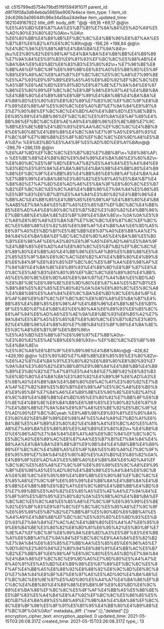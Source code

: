 id: c515799ed5754e79bd51f915849f107f
parent_id: d9f76f08a3d64ebda5665be9067e4ece
item_type: 1
item_id: 24c626b3a06044fc96e34a5ba24de9ae
item_updated_time: 1621049167922
title_diff: 
body_diff: "@@ -69,16 +69,17 @@\\n %E5%A5%BD%E8%87%AA%E5%B7%B1%E7%9A%84%E5%AD%A9%E5%AD%90%E3%80%82%0A\\n+%0A\\n %E6%80%BB%E4%B9%8B%EF%BC%8C%E4%BB%96%E8%87%AA%E5%B7%B1%E6%B2%A1%E6%9C%89\\n@@ -198,26 +198,84 @@\\n %E4%BC%9A%E5%88%AB%E4%BA%BA%E7%9A%84\\n-jiku%E3%80%82%E6%98%AF%E4%BA%BA%E4%B8%BB%E4%B9%89%E7%9A%84%E5%91%B3%E9%81%93%EF%BC%8C%E5%88%AB%E4%BA%BA%E9%83%BD%E6%83%B3%E3%80%82\\n+%E7%96%BE%E8%8B%A6%EF%BC%9F%E6%99%8B%E6%83%A0%E5%B8%9D%E5%8F%B8%E9%A9%AC%E8%A1%B7%EF%BC%8C%E5%9C%A8%E7%99%BE%E5%A7%93%E9%97%B9%E9%A5%A5%E8%8D%92%EF%BC%8C%E9%A5%BF%E6%AE%8D%E9%81%8D%E9%87%8E%E7%9A%84%E6%97%B6%E5%80%99%EF%BC%8C%E8%BF%98%E9%97%AE%E4%B8%BA%E4%BB%80%E4%B9%88%E8%BF%99%E4%BA%9B%E4%BA%BA%E4%B8%8D%E5%90%83%E8%82%89%E7%B3%9C%EF%BC%9F%E8%BF%99%E6%98%AF%E5%90%8C%E6%A0%B7%E7%9A%84%E9%81%93%E7%90%86%EF%BC%8C%E4%BD%A0%E4%B8%8D%E5%8E%BB%E6%95%99%E4%BB%96%EF%BC%8C%E5%91%8A%E8%AF%89%E4%BB%96%EF%BC%8C%E8%AE%A9%E4%BB%96%E5%8E%BB%E7%9C%8B%E5%8E%BB%E4%BD%93%E9%AA%8C%EF%BC%8C%E4%BB%96%E6%80%8E%E4%B9%88%E4%BC%9A%E7%9F%A5%E9%81%93%EF%BC%9F%E7%9B%B8%E5%8F%8D%EF%BC%8C%E6%9D%A8%E5%BA%B7\\n %E8%83%BD%E5%A4%9F%E5%AD%9D%E9%A1%BA\\n@@ -286,79 +286,139 @@\\n %E6%AF%8D%EF%BC%8C%E5%B7%B2%E7%BB%8F\\n+%E6%98%AF\\n %E5%BE%88%E4%B8%8D%E9%94%99%E4%BA%86%E3%80%82\\n-%E8%80%8C%E5%8F%8D%E8%A7%82%E5%A4%84%E5%A4%84%E9%83%BD%E5%81%9A%E4%BA%86%E4%BA%9B%E4%BB%80%E4%B9%88%EF%BC%9F%E4%BB%85%E4%BB%85%E6%98%AF%E4%BA%A4%E7%BB%99%E4%BA%86%E3%80%82%E5%81%A5%E5%BA%B7%E4%B8%80%E7%A7%8D%E6%AD%A6%E5%8A%9F%E8%80%8C%E5%B7%B2%EF%BC%8C%E5%9C%A8%E4%BB%96%E7%9A%84%E5%86%85%E5%BF%83%E6%B7%B1%E5%A4%84%E3%80%82%E4%BB%96%E4%BB%AC%E4%BB%85%E4%BB%85%E6%98%AF%E4%B8%80%E4%B8%AAB5%E7%9A%84%E5%B7%A5%E5%85%B7%EF%BC%8C%E4%BB%85%E6%AD%A4%E8%80%8C%E5%B7%B2%E3%80%82%E4%BB%96%E7%BB%88%E4%BA%8E%E5%BF%99%E4%BA%8E\\n+%0A%0A%E5%9C%A8%E6%9D%A8%E5%BA%B7%E7%9C%BC%E9%87%8C%EF%BC%8C%E5%B8%88%E5%82%85%E6%98%AF%E4%B8%AA%E6%9D%A5%E6%97%A0%E5%BD%B1%E5%8E%BB%E6%97%A0%E8%B8%AA%E7%9A%84%E4%BA%BA%EF%BC%8C%E6%9D%A5%E4%BA%86%E5%B0%B1%E6%98%AF%E6%A3%80%E6%9F%A5%E6%AD%A6%E5%8A%9F%E4%BB%85%E6%AD%A4%E8%80%8C%E5%B7%B2%EF%BC%8C%E6%89%80%E4%BB%A5%E4%BB%96%E5%AF%B9%E5%B8%88%E5%82%85%E5%9F%BA%E6%9C%AC%E6%B2%A1%E4%BB%80%E4%B9%88%E6%84%9F%E6%83%85%EF%BC%8C%E5%8F%AA%E6%98%AF%E7%94%B1%E4%BA%8E%E6%89%93%E4%B8%8D%E8%BF%87%E8%80%8C%E5%AE%B3%E6%80%95%EF%BC%8C%E6%89%80%E4%BB%A5%E5%90%8E%E6%9D%A5%E6%9A%97%E7%A4%BA%E5%BD%AD%E8%BF%9E%E8%99%8E%E6%9D%80%E8%87%AA%E5%B7%B1%E5%B8%88%E5%82%85%E3%80%82%0A%0A%E8%80%8C%E5%9C%A8%E4%B8%98%E5%A4%84%E6%9C%BA%E6%BD%9C%E6%84%8F%E8%AF%86%E9%87%8C%EF%BC%8C%E6%9D%A8%E5%BA%B7%E4%BB%85%E4%BB%85%E6%98%AF%E4%BB%96%E4%B8%8E%E6%B1%9F%E5%8D%97%E4%B8%83%E6%80%AA%E6%89%93%E8%B5%8C%E6%AF%94%E6%AD%A6%E5%AE%9A%E8%BE%93%E8%B5%A2%E7%9A%84%E5%B7%A5%E5%85%B7%E8%80%8C%E5%B7%B2%E3%80%82%E4%BB%96%E4%B8%80%E7%9B%B4%E5%BF%99%E4%BA%8E%E5%9C%A8%E6%B1%9F%E6%B9%96\\n %E5%A5%BD%E5%8B%87%E6%96%97%E7%8B%A0\\n-%E3%80%82%E5%AE%B9%E6%98%93\\n+%EF%BC%8C%E5%BF%99%E4%BA%8E\\n %E5%9C%A8%E6%B1%9F%E6%B9%96%E4%B8%8A\\n@@ -426,82 +426,190 @@\\n %E5%90%8D%E7%AB%8B%E8%85%95%E3%80%82\\n-%E6%A2%81%E4%BA%91%E3%80%82%E6%89%80%E8%B0%93%E7%9A%84%E3%80%82%E8%8B%B1%E9%9B%84%E4%B8%BB%E4%B9%89%E3%80%82%E7%A7%81%E5%A4%84%E7%8B%82%E6%83%B3%E6%9D%80%E4%BA%BA%E3%80%82%E4%B9%9F%E6%AD%A3%E5%9B%A0%E4%B8%BA%E4%B8%80%E6%AC%A1%E3%80%82%E7%BA%AF%E7%B2%B9%E5%B0%B1%E6%98%AF%E5%9C%A8%E6%B0%94%E9%95%BF%E7%84%A6%E4%B9%8B%E5%90%8E%E6%B2%A1%E6%9C%89%E4%BB%BB%E4%BD%95%E3%80%82%E7%BB%8F%E6%B5%8E%E4%B8%8E%E8%B4%B8%E6%98%93%E3%80%82%E6%97%97%E4%B8%8B%E7%9A%84%E9%97%A8%E5%BE%92%E5%BC%9F%E5%AD%90%EF%BC%8Cyeah.%E9%AB%98%E9%93%81%E5%95%8A%E3%80%82%E8%BF%99%E6%98%AF%E5%A4%A9%E7%BD%A1%E6%B4%BE%E5%AF%B9%E3%80%82%E4%B8%A4%E5%BC%A0%E5%A1%AB%E7%A9%BA%E5%86%85%E5%AE%B9%E3%80%82\\n+%E4%B8%8D%E6%96%AD%E7%9A%84%E8%A1%A8%E6%BC%94%EF%BC%8C%E5%BC%A0%E6%89%AC%E8%87%AA%E5%B7%B1%E7%9A%84%E4%B8%AA%E4%BA%BA%E8%8B%B1%E9%9B%84%E4%B8%BB%E4%B9%89%EF%BC%8C%E4%BB%A5%E5%8F%8A%E5%85%A8%E7%9C%9F%E6%95%99%E7%9A%84%E5%90%8D%E5%A3%B0%E3%80%82%0A%E4%B9%9F%E6%AD%A3%E5%9B%A0%E4%B8%BA%E6%AD%A4%EF%BC%8C%E5%85%A8%E7%9C%9F%E6%95%99%E5%9C%A8%E9%95%BF%E6%98%A5%E5%AD%90%E4%B8%98%E5%A4%84%E6%9C%BA%E6%8E%8C%E6%95%99%E4%B9%8B%E5%90%8E%EF%BC%8C%E5%85%A8%E7%9C%9F%E6%95%99%E4%B8%8A%E4%B8%8A%E4%B8%8B%E4%B8%8B%E6%B2%A1%E6%9C%89%E4%BB%BB%E4%BD%95%E7%99%BB%E5%A0%82%E5%85%A5%E5%AE%A4%E7%9A%84%E5%8F%91%E5%B1%95%E3%80%82%0A%E5%9B%A0%E4%B8%BA%EF%BC%8C%E5%9C%A8%E5%85%A8%E7%9C%9F%E6%95%99%E5%BE%92%E5%BF%83%E9%87%8C%EF%BC%8C%E5%85%A8%E7%9C%9F%E6%95%99%E5%B7%B2%E7%BB%8F%E5%90%8D%E6%BB%A1%E5%A4%A9%E4%B8%8B%EF%BC%8C%E5%93%8D%E5%BD%93%E5%BD%93%E7%9A%84%E7%AC%AC%E4%B8%80%E5%A4%A7%E6%95%99%E6%B4%BE%E3%80%82%E8%B0%81%E6%95%A2%E5%B0%8F%E7%9E%A7%EF%BC%9F%E8%99%9A%E8%8D%A3%E5%BF%83%E6%BB%A1%E6%BB%A1%E7%9A%84%EF%BC%8C%E9%AA%84%E5%82%B2%E7%9A%84%E6%83%85%E7%BB%AA%E5%85%85%E6%96%A5%E7%9D%80%E2%80%94%E2%80%94%E6%88%91%E4%BB%AC%E5%B7%B2%E7%BB%8F%E6%98%AF%E6%9C%80%E5%A5%BD%E7%9A%84%E4%BA%86%EF%BC%8C%E9%9D%A0%E7%9D%80%E5%A4%A7%E6%A0%91%E5%A5%BD%E4%B9%98%E5%87%89%EF%BC%8C%E5%8F%AF%E4%BB%A5%E8%88%92%E8%88%92%E6%9C%8D%E6%9C%8D%E7%9A%84%E8%BF%87%E6%97%A5%E5%AD%90%E4%BA%86%EF%BC%8C%E6%9E%97%E5%AD%90%E5%A4%A7%E4%BA%86%EF%BC%8C%E4%BB%80%E4%B9%88%E9%B8%9F%E9%83%BD%E6%9C%89%E4%BA%86%EF%BC%8C%E5%8F%AF%E4%BB%A5%E5%8B%BE%E5%BF%83%E5%A4%B4%E8%A7%92%EF%BC%8C%E5%86%85%E5%8D%B7%E4%BA%89%E5%88%A9%E7%9B%8A%E4%BA%86%EF%BC%8C%E8%BF%98%E5%8F%91%E5%B1%95%E4%BB%80%E4%B9%88%EF%BC%9F%0A%0A\\n"
metadata_diff: {"new":{},"deleted":[]}
encryption_cipher_text: 
encryption_applied: 0
updated_time: 2021-05-15T03:26:08.317Z
created_time: 2021-05-15T03:26:08.317Z
type_: 13